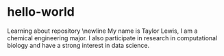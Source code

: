 # hello-world
Learning about repository
\newline
My name is Taylor Lewis, I am a chemical engineering major. I also participate in research in computational biology and have a strong interest in data science.
